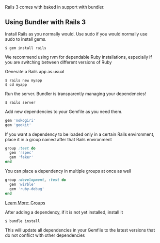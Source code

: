 Rails 3 comes with baked in support with bundler.

## Using Bundler with Rails 3

Install Rails as you normally would. Use sudo
if you would normally use sudo to install gems.

    $ gem install rails

We recommend using rvm for dependable Ruby
installations, especially if you are switching
between different versions of Ruby

Generate a Rails app as usual

    $ rails new myapp
    $ cd myapp

Run the server. Bundler is transparently managing
your dependencies!

    $ rails server

Add new dependencies to your Gemfile as you
need them.

~~~ ruby
gem 'nokogiri'
gem 'geokit'
~~~

If you want a dependency to be loaded only in
a certain Rails environment, place it in a group
named after that Rails environment

~~~ ruby
group :test do
  gem 'rspec'
  gem 'faker'
end
~~~

You can place a dependency in multiple groups
at once as well

~~~ ruby
group :development, :test do
  gem 'wirble'
  gem 'ruby-debug'
end
~~~

<a class="btn btn-primary" href="/groups.html">Learn More: Groups</a>

After adding a dependency, if it is not yet
installed, install it

    $ bundle install

This will update all dependencies in your
Gemfile to the latest versions that do not
conflict with other dependencies
